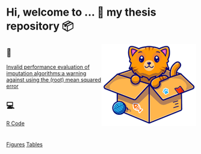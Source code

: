 # Hi, welcome to ... :wave:  my thesis repository :package:
<img align="right" width="250" src="/Simulation/Workspaces/img.png">

## :notebook:
[Invalid performance evaluation of imputation algorithms:a warning against using the (root) mean squared error](/Report/Thesis.pdf)

## :computer: 
[R Code](/Simulation/)
#
[Figures](/Simulation/Figures/) 
[Tables](/Simulation/Tables/)
